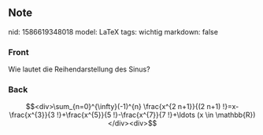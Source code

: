 ## Note
nid: 1586619348018
model: LaTeX
tags: wichtig
markdown: false

### Front
Wie lautet die Reihendarstellung des Sinus?

### Back
$$<div>\sum_{n=0}^{\infty}(-1)^{n} \frac{x^{2 n+1}}{(2 n+1) !}=x-\frac{x^{3}}{3 !}+\frac{x^{5}}{5 !}-\frac{x^{7}}{7 !}+\ldots (x \in \mathbb{R})</div><div>$$</div>
